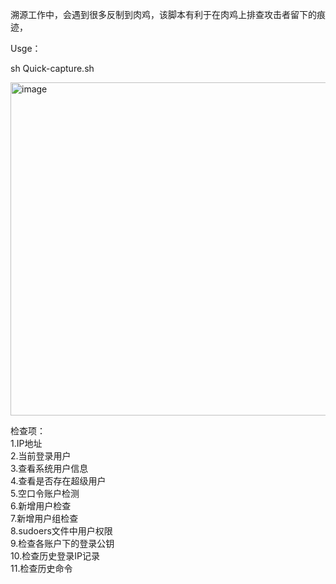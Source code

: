溯源工作中，会遇到很多反制到肉鸡，该脚本有利于在肉鸡上排查攻击者留下的痕迹，

Usge：

  sh Quick-capture.sh 

<img width="533" alt="image" src="https://github.com/Ashro-one/Quick-capture/assets/49979071/2b758c77-5c99-4d5a-8c99-3af8d5a7831f">

检查项：<br>
1.IP地址<br>
2.当前登录用户<br>
3.查看系统用户信息<br>
4.查看是否存在超级用户<br>
5.空口令账户检测<br>
6.新增用户检查<br>
7.新增用户组检查<br>
8.sudoers文件中用户权限<br>
9.检查各账户下的登录公钥<br>
10.检查历史登录IP记录<br>
11.检查历史命令<br>
